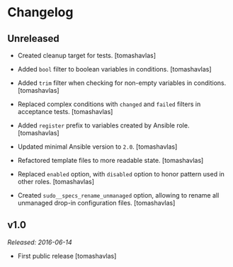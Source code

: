 Changelog
=========

Unreleased
----------

- Created cleanup target for tests.
  [tomashavlas]

- Added `bool` filter to boolean variables in conditions.
  [tomashavlas]

- Added `trim` filter when checking for non-empty variables in conditions.
  [tomashavlas]

- Replaced complex conditions with `changed` and `failed` filters in acceptance tests.
  [tomashavlas]

- Added `register` prefix to variables created by Ansible role.
  [tomashavlas]

- Updated minimal Ansible version to `2.0`.
  [tomashavlas]

- Refactored template files to more readable state.
  [tomashavlas]

- Replaced `enabled` option, with `disabled` option to honor pattern used in other roles.
  [tomashavlas]

- Created `sudo__specs_rename_unmanaged` option, allowing to rename all unmanaged drop-in configuration files.
  [tomashavlas]

v1.0
----

*Released: 2016-06-14*

- First public release
  [tomashavlas]
